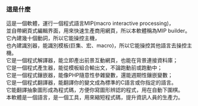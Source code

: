### 這是什麼
  這是一個軟體，運行一個程式語言MIP(macro interactive processing)，        <br>
  並自帶網頁式編輯界面，用來快速生產商用網頁，所以本軟體稱為MIP builder。     <br>
  它內建幾十個動詞，所以它能操控主機，                                      <br>
  也內建識別器，能識別模板(巨集、宏、macro)，所以它能操控其他語言去操控主機。   <br>
  它是一個程式解譯器，能立即產出前景互動網頁，也能在背景連接資料庫；  <br>
  它是一個程式產生器，能從模板組合輸出文，不論跑動前或跑動中；        <br>
  它是一個程式鑲嵌器，能像PHP隨意性參雜變數，還能週期性鑲嵌變數；     <br>
  它是一個程式翻譯器，能翻譯你的變文成為標準的C語言或你指定的語言。   <br>
  它能翻譯抽象圖形成為程式碼，方便你寫圖形辨認的程式，用在自動下圍棋。<br>
  本軟體是一個語言，是一個工具，用來縮短程式碼，提升資訊人員的生產力。<br>
